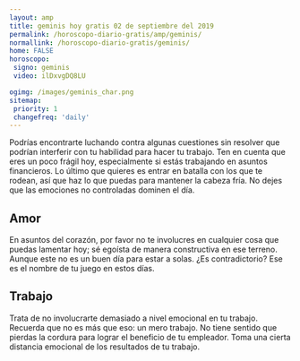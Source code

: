 ```yaml
---
layout: amp
title: geminis hoy gratis 02 de septiembre del 2019 
permalink: /horoscopo-diario-gratis/amp/geminis/
normallink: /horoscopo-diario-gratis/geminis/
home: FALSE
horoscopo:
 signo: geminis
 video: ilDxvgDQ8LU

ogimg: /images/geminis_char.png
sitemap:
 priority: 1
 changefreq: 'daily'
---
```



Podrías encontrarte luchando contra algunas cuestiones sin resolver que podrían interferir con tu habilidad para hacer tu trabajo. Ten en cuenta que eres un poco frágil hoy, especialmente si estás trabajando en asuntos financieros. Lo último que quieres es entrar en batalla con los que te rodean, así que haz lo que puedas para mantener la cabeza fría. No dejes que las emociones no controladas dominen el día.

## Amor

En asuntos del corazón, por favor no te involucres en cualquier cosa que puedas lamentar hoy; sé egoísta de manera constructiva en ese terreno. Aunque este no es un buen día para estar a solas. ¿Es contradictorio? Ese es el nombre de tu juego en estos días.

## Trabajo

Trata de no involucrarte demasiado a nivel emocional en tu trabajo. Recuerda que no es más que eso: un mero trabajo. No tiene sentido que pierdas la cordura para lograr el beneficio de tu empleador. Toma una cierta distancia emocional de los resultados de tu trabajo.